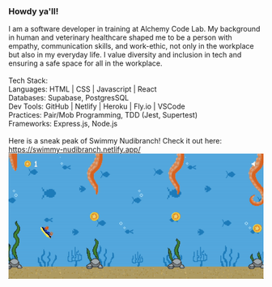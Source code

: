 ### Howdy ya'll!

I am a software developer in training at Alchemy Code Lab. My background in human and veterinary healthcare shaped me to be a person with empathy, communication skills, and work-ethic, not only in the workplace but also in my everyday life. I value diversity and inclusion in tech and ensuring a safe space for all in the workplace. 
<br>
<br>
Tech Stack:
<br>
Languages: HTML | CSS | Javascript | React
<br>
Databases: Supabase, PostgresSQL
<br>
Dev Tools: GitHub | Netlify | Heroku | Fly.io | VSCode
<br>
Practices: Pair/Mob Programming, TDD (Jest, Supertest)
<br>
Frameworks: Express.js, Node.js
<br>
<br>
Here is a sneak peak of Swimmy Nudibranch! Check it out here: https://swimmy-nudibranch.netlify.app/
![](https://github.com/karlwernsman/karlwernsman/blob/main/Swimmy_Nudibranch.gif)

